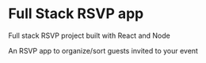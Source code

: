 # Full Stack RSVP app

Full stack RSVP project built with React and Node


An RSVP app to organize/sort guests invited to your event


